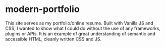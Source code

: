 # modern-portfolio
This site serves as my portfolio/online resume. Built with Vanilla JS and CSS, I wanted to show what I could do without the use of any frameworks, plugins or APIs.
It is an example of great understanding of semantic and accessible HTML, cleanly written CSS and JS.
